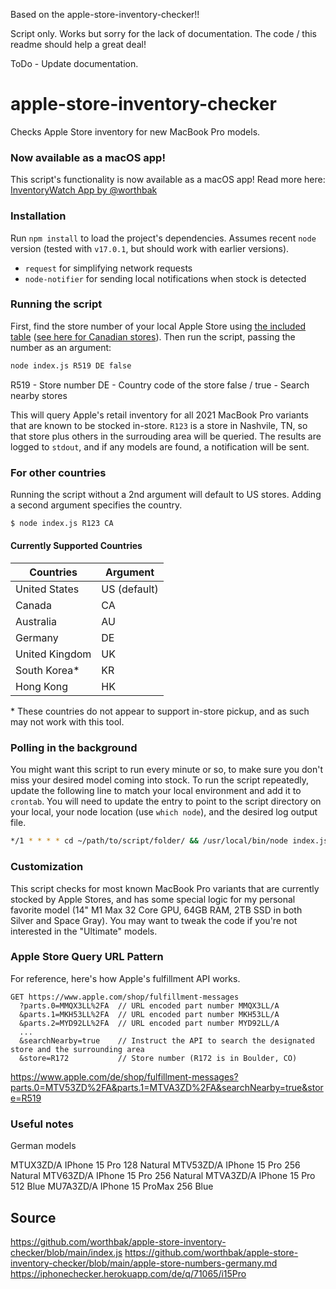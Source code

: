 Based on the apple-store-inventory-checker!!

Script only. Works but sorry for the lack of documentation.
The code / this readme should help a great deal!

ToDo - Update documentation. 

# apple-store-inventory-checker
Checks Apple Store inventory for new MacBook Pro models.

### Now available as a macOS app!
This script's functionality is now available as a macOS app! Read more here: [InventoryWatch App by @worthbak](https://worthbak.github.io/inventory-checker-app/)

### Installation 
Run `npm install` to load the project's dependencies. Assumes recent `node` version (tested with `v17.0.1`, but should work with earlier versions).
* `request` for simplifying network requests
* `node-notifier` for sending local notifications when stock is detected

### Running the script
First, find the store number of your local Apple Store using [the included table](./apple-store-numbers.md) ([see here for Canadian stores](./apple-store-numbers-canada.md)). Then run the script, passing the number as an argument:

```sh
node index.js R519 DE false
```

R519 	- Store number
DE 		- Country code of the store
false / true - Search nearby stores

This will query Apple's retail inventory for all 2021 MacBook Pro variants that are known to be stocked in-store. `R123` is a store in Nashvile, TN, so that store plus others in the surrouding area will be queried. The results are logged to `stdout`, and if any models are found, a notification will be sent. 

### For other countries

Running the script without a 2nd argument will default to US stores. Adding a second argument specifies the country.
```sh
$ node index.js R123 CA
```

#### Currently Supported Countries
| Countries         | Argument     |
| ----------------- | ------------ |
| United States     | US (default) |
| Canada            | CA           |
| Australia         | AU           |
| Germany           | DE           |
| United Kingdom    | UK           |
| South Korea*      | KR           |
| Hong Kong         | HK           |

\* These countries do not appear to support in-store pickup, and as such may not work with this tool.

### Polling in the background
You might want this script to run every minute or so, to make sure you don't miss your desired model coming into stock. To run the script repeatedly, update the following line to match your local environment and add it to `crontab`. You will need to update the entry to point to the script directory on your local, your node location (use `which node`), and the desired log output file.
```sh
*/1 * * * * cd ~/path/to/script/folder/ && /usr/local/bin/node index.js R123 > ~/path/to/desired/log/script_output.log 2>&1
```

### Customization 
This script checks for most known MacBook Pro variants that are currently stocked by Apple Stores, and has some special logic for my personal favorite model (14" M1 Max 32 Core GPU, 64GB RAM, 2TB SSD in both Silver and Space Gray). You may want to tweak the code if you're not interested in the "Ultimate" models.

### Apple Store Query URL Pattern
For reference, here's how Apple's fulfillment API works.

```
GET https://www.apple.com/shop/fulfillment-messages
  ?parts.0=MMQX3LL%2FA  // URL encoded part number MMQX3LL/A
  &parts.1=MKH53LL%2FA  // URL encoded part number MKH53LL/A
  &parts.2=MYD92LL%2FA  // URL encoded part number MYD92LL/A
  ...
  &searchNearby=true    // Instruct the API to search the designated store and the surrounding area
  &store=R172           // Store number (R172 is in Boulder, CO)
```

https://www.apple.com/de/shop/fulfillment-messages?parts.0=MTV53ZD%2FA&parts.1=MTVA3ZD%2FA&searchNearby=true&store=R519

### Useful notes

German models

MTUX3ZD/A		IPhone 15 Pro 	128		Natural
MTV53ZD/A		IPhone 15 Pro 	256		Natural
MTV63ZD/A		IPhone 15 Pro	256		Natural
MTVA3ZD/A		IPhone 15 Pro	512		Blue
MU7A3ZD/A		IPhone 15 ProMax	256		Blue

Source
---

https://github.com/worthbak/apple-store-inventory-checker/blob/main/index.js
https://github.com/worthbak/apple-store-inventory-checker/blob/main/apple-store-numbers-germany.md
https://iphonechecker.herokuapp.com/de/q/71065/i15Pro

